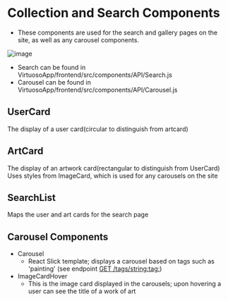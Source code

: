 # Collection and Search Components
* These components are used for the search and gallery pages on the site, as well as any carousel components.
  
![image](https://github.com/amoahy15/GenTech/assets/141963248/68c37cff-4fc8-49a7-b290-9ea751b8a13c)

* Search can be found in VirtuosoApp/frontend/src/components/API/Search.js
* Carousel can be found in VirtuosoApp/frontend/src/components/API/Carousel.js
  
## UserCard
The display of a user card(circular to distinguish from artcard)
## ArtCard
The display of an artwork card(rectangular to distinguish from UserCard)
Uses styles from ImageCard, which is used for any carousels on the site
## SearchList
Maps the user and art cards for the search page 
## Carousel Components
  * Carousel
    * React Slick template; displays a carousel based on tags such as 'painting' (see endpoint [GET /tags/string:tag:](https://github.com/amoahy15/GenTech/blob/main/Docs/Backend%20docs/API/Artwork_managment_doc.md))
  * ImageCardHover
    * This is the image card displayed in the carousels; upon hovering a user can see the title of a work of art
